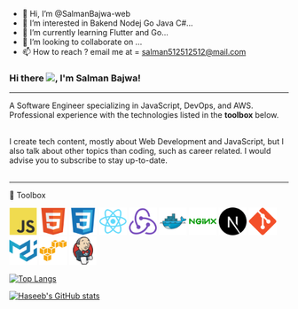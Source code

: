 - 👋 Hi, I’m @SalmanBajwa-web
- 👀 I’m interested in Bakend Nodej Go Java C#...
- 🌱 I’m currently learning Flutter and Go...
- 💞️ I’m looking to collaborate on ...
- 📫 How to reach ? email me at = salman512512512@mail.com

<!---
SalmanBajwa-web/SalmanBajwa-web is a ✨ special ✨ repository because its `README.md` (this file) appears on your GitHub profile.
You can click the Preview link to take a look at your changes.
--->



### Hi there <img src="https://raw.githubusercontent.com/MartinHeinz/MartinHeinz/master/wave.gif" width="30px">, I'm Salman Bajwa!

---


A Software Engineer specializing in JavaScript, DevOps, and AWS. Professional experience with the technologies listed in the **toolbox** below. <br/><br/>

I create tech content, mostly about Web Development and JavaScript, but I also talk about other topics than coding, such as career related. I would advise you to subscribe to stay up-to-date. <br/><br/>




---

🧰 Toolbox

<img src="https://github.com/devicons/devicon/blob/master/icons/javascript/javascript-original.svg" width="50"/> <img src="https://github.com/devicons/devicon/blob/master/icons/html5/html5-original.svg" width="50"/> <img src="https://github.com/devicons/devicon/blob/master/icons/css3/css3-original.svg" width="50"/> <img src="https://github.com/devicons/devicon/blob/master/icons/react/react-original.svg" width="50"/> <img src="https://github.com/devicons/devicon/blob/master/icons/redux/redux-original.svg" width="50"/> <img src="https://github.com/devicons/devicon/blob/master/icons/docker/docker-original.svg" width="50"/> <img src="https://github.com/devicons/devicon/blob/master/icons/nginx/nginx-original.svg" width="50"/> <img src="https://github.com/devicons/devicon/blob/master/icons/nextjs/nextjs-original.svg" width="50"/> <img src="https://github.com/devicons/devicon/blob/master/icons/git/git-original.svg" width="50"/> <img src="https://github.com/devicons/devicon/blob/master/icons/materialui/materialui-original.svg" width="50"/> <img src="https://github.com/devicons/devicon/blob/master/icons/amazonwebservices/amazonwebservices-original.svg" width="50"/> <img src="https://github.com/devicons/devicon/blob/master/icons/jenkins/jenkins-original.svg" width="50"/>

[![Top Langs](https://github-readme-stats.vercel.app/api/top-langs/?username=SalmanBajwa-web&hide=java&theme=radical)](https://github.com/anuraghazra/github-readme-stats)

[![Haseeb's GitHub stats](https://github-readme-stats.vercel.app/api?username=SalmanBajwa-web&theme=radical)](https://github.com/anuraghazra/github-readme-stats)
<!--
**RacketyWater7/RacketyWater7** is a ✨ _special_ ✨ repository because its `README.md` (this file) appears on your GitHub profile.

Here are some ideas to get you started:

- 🔭 I’m currently working on ...
- 🌱 I’m currently learning ...
- 👯 I’m looking to collaborate on ...
- 🤔 I’m looking for help with ...
- 💬 Ask me about ...
- 📫 How to reach me: ...
- 😄 Pronouns: ...
- ⚡ Fun fact: ...
-->

